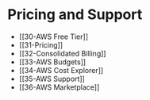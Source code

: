 # Pricing and Support
- [[30-AWS Free Tier]]
- [[31-Pricing]]
- [[32-Consolidated Billing]]
- [[33-AWS Budgets]]
- [[34-AWS Cost Explorer]]
- [[35-AWS Support]]
- [[36-AWS Marketplace]]